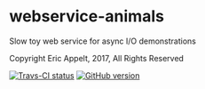 # webservice-animals

Slow toy web service for async I/O demonstrations

Copyright Eric Appelt, 2017, All Rights Reserved

[![Travs-CI status](https://travis-ci.org/appeltel/webservice-animals.png)](https://travis-ci.org/appeltel/webservice-animals)
[![GitHub version](https://badge.fury.io/gh/appeltel%2Fwebservice-animals.svg)](https://badge.fury.io/gh/appeltel%2Fwebservice-animals)

